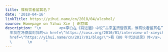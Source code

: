 ```yaml
---
title: 惟有饮者留其名？
date: '2018-04-16'
linkTitle: https://yihui.name/cn/2018/04/alcohol/
source: Homepage on Yihui Xie | 谢益辉
description: "\n        <p>李白在《将进酒》中说“古来圣贤皆寂寞，惟有饮者留其名”，让一些人不服。这事儿我觉着不用较真，留名的当然不可能只是喝酒的人；他就这么一说，我们也就这么一听，就完了。</p>\n\n<p>2015
  年我在冯俊晨对我的<a href=\"https://cosx.org/2016/01/interview-of-xieyihui/\">采访</a>中也提了这句话。我是觉得这话其实有一定道理。我在<a
  href=\"https://yihui.name/cn/2017/01/blog/\">看《80 年代访谈录》时</a>，注意到里面有人提到作家吸大麻还是什么兴奋剂之类的（忘了是谁），说这是刺激灵感的一种方式。当然，我并不赞成用这种生理方式寻找灵感，但李白说的“惟有饮者留其名”大概跟酒的兴奋剂作用有关。一方面可能是他自己喝大了说了大话，另一方面可能有些名人确实是在酒精考验下能写出不一般的作品，毕竟寻常文字不会引起太多人的注意。</p>\n\n
  \       \n      "
---
```

